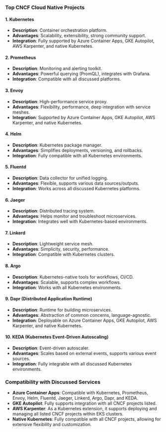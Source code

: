 ### Top CNCF Cloud Native Projects

#### 1. Kubernetes
- **Description**: Container orchestration platform.
- **Advantages**: Scalability, extensibility, strong community support.
- **Integration**: Fully supported by Azure Container Apps, GKE Autopilot, AWS Karpenter, and native Kubernetes.

#### 2. Prometheus
- **Description**: Monitoring and alerting toolkit.
- **Advantages**: Powerful querying (PromQL), integrates with Grafana.
- **Integration**: Compatible with all discussed platforms.

#### 3. Envoy
- **Description**: High-performance service proxy.
- **Advantages**: Flexibility, performance, deep integration with service meshes.
- **Integration**: Supported by Azure Container Apps, GKE Autopilot, AWS Karpenter, and native Kubernetes.

#### 4. Helm
- **Description**: Kubernetes package manager.
- **Advantages**: Simplifies deployments, versioning, and rollbacks.
- **Integration**: Fully compatible with all Kubernetes environments.

#### 5. Fluentd
- **Description**: Data collector for unified logging.
- **Advantages**: Flexible, supports various data sources/outputs.
- **Integration**: Works across all discussed Kubernetes platforms.

#### 6. Jaeger
- **Description**: Distributed tracing system.
- **Advantages**: Helps monitor and troubleshoot microservices.
- **Integration**: Integrates well with Kubernetes-based environments.

#### 7. Linkerd
- **Description**: Lightweight service mesh.
- **Advantages**: Simplicity, security, performance.
- **Integration**: Compatible with Kubernetes clusters.

#### 8. Argo
- **Description**: Kubernetes-native tools for workflows, CI/CD.
- **Advantages**: Scalable, supports complex workflows.
- **Integration**: Works with all Kubernetes environments.

#### 9. Dapr (Distributed Application Runtime)
- **Description**: Runtime for building microservices.
- **Advantages**: Abstraction of common concerns, language-agnostic.
- **Integration**: Deployable on Azure Container Apps, GKE Autopilot, AWS Karpenter, and native Kubernetes.

#### 10. KEDA (Kubernetes Event-Driven Autoscaling)
- **Description**: Event-driven autoscaler.
- **Advantages**: Scales based on external events, supports various event sources.
- **Integration**: Fully integrable with all discussed Kubernetes environments.

### Compatibility with Discussed Services

- **Azure Container Apps**: Compatible with Kubernetes, Prometheus, Envoy, Helm, Fluentd, Jaeger, Linkerd, Argo, Dapr, and KEDA.
- **GKE Autopilot**: Fully supports integration with all CNCF projects listed.
- **AWS Karpenter**: As a Kubernetes extension, it supports deploying and managing all listed CNCF projects within EKS clusters.
- **Native Kubernetes**: Fully compatible with all CNCF projects, allowing for extensive flexibility and customization.